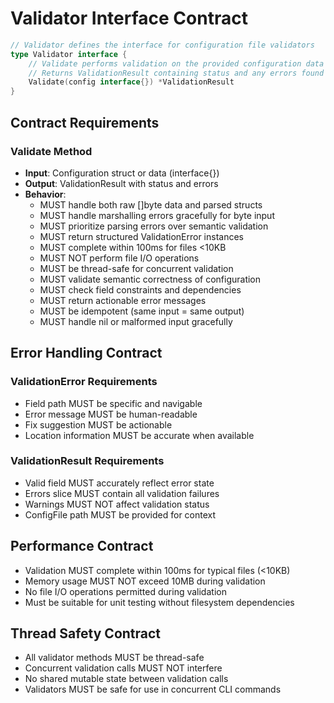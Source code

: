 # Validator Interface Contract

```go
// Validator defines the interface for configuration file validators
type Validator interface {
    // Validate performs validation on the provided configuration data
    // Returns ValidationResult containing status and any errors found
    Validate(config interface{}) *ValidationResult
}
```

## Contract Requirements

### Validate Method

- **Input**: Configuration struct or data (interface{})
- **Output**: ValidationResult with status and errors
- **Behavior**:
  - MUST handle both raw []byte data and parsed structs
  - MUST handle marshalling errors gracefully for byte input
  - MUST prioritize parsing errors over semantic validation
  - MUST return structured ValidationError instances
  - MUST complete within 100ms for files <10KB
  - MUST NOT perform file I/O operations
  - MUST be thread-safe for concurrent validation
  - MUST validate semantic correctness of configuration
  - MUST check field constraints and dependencies
  - MUST return actionable error messages
  - MUST be idempotent (same input = same output)
  - MUST handle nil or malformed input gracefully

## Error Handling Contract

### ValidationError Requirements

- Field path MUST be specific and navigable
- Error message MUST be human-readable
- Fix suggestion MUST be actionable
- Location information MUST be accurate when available

### ValidationResult Requirements

- Valid field MUST accurately reflect error state
- Errors slice MUST contain all validation failures
- Warnings MUST NOT affect validation status
- ConfigFile path MUST be provided for context

## Performance Contract

- Validation MUST complete within 100ms for typical files (<10KB)
- Memory usage MUST NOT exceed 10MB during validation
- No file I/O operations permitted during validation
- Must be suitable for unit testing without filesystem dependencies

## Thread Safety Contract

- All validator methods MUST be thread-safe
- Concurrent validation calls MUST NOT interfere
- No shared mutable state between validation calls
- Validators MUST be safe for use in concurrent CLI commands

